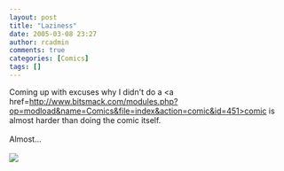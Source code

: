 ```yaml
---
layout: post
title: "Laziness"
date: 2005-03-08 23:27
author: rcadmin
comments: true
categories: [Comics]
tags: []
---
```

Coming up with excuses why I didn't do a <a href=http://www.bitsmack.com/modules.php?op=modload&name=Comics&file=index&action=comic&id=451>comic</a> is almost harder than doing the comic itself.<br />
<br />
Almost...<Br><br><!--more--><img src='http://dl.bitsmack.com/comics/20050308.png'   />
